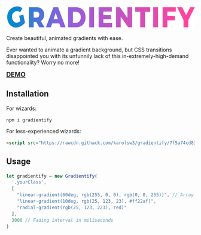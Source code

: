 <img src="logo.png" height="60">

Create beautiful, animated gradients with ease.

Ever wanted to animate a gradient background, but CSS transitions disappointed you with its unfunnily lack of this in-extremely-high-demand functionality? Worry no more!

<b style="font-size: 17px">
<a href="https://codepen.io/karolsw3/pen/povPevb">DEMO</a>
</b>


## Installation

For wizards:
```
npm i gradientify
```


For less-experienced wizards:
```html
<script src="https://rawcdn.githack.com/karolsw3/gradientify/7f5a74cd8380a843477b7abfa9baca2fd127013a/dist/gradientify.min.js"></script>
```

## Usage

```javascript
let gradientify = new Gradientify(
  '.yourClass',
  [
    "linear-gradient(60deg, rgb(255, 0, 0), rgb(0, 0, 255))", // Array of CSS gradients
    "linear-gradient(10deg, rgb(25, 123, 23), #ff22af)",
    "radial-gradient(rgb(25, 123, 223), red)"
  ],
  3000 // Fading interval in miliseconds
)
```



